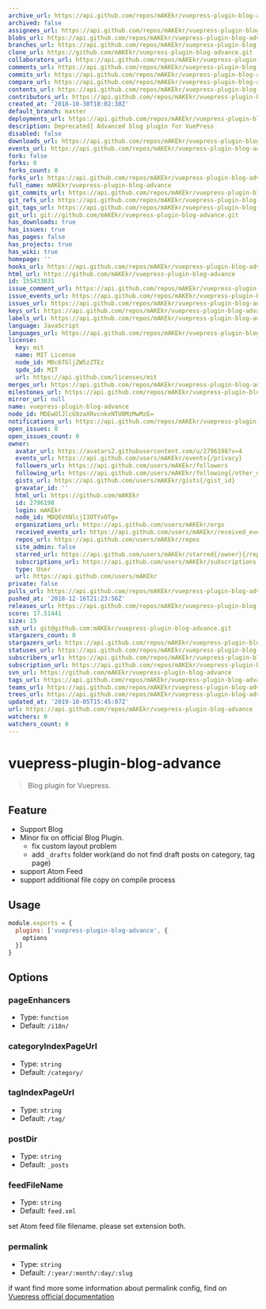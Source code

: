 ```yaml
---
archive_url: https://api.github.com/repos/mAKEkr/vuepress-plugin-blog-advance/{archive_format}{/ref}
archived: false
assignees_url: https://api.github.com/repos/mAKEkr/vuepress-plugin-blog-advance/assignees{/user}
blobs_url: https://api.github.com/repos/mAKEkr/vuepress-plugin-blog-advance/git/blobs{/sha}
branches_url: https://api.github.com/repos/mAKEkr/vuepress-plugin-blog-advance/branches{/branch}
clone_url: https://github.com/mAKEkr/vuepress-plugin-blog-advance.git
collaborators_url: https://api.github.com/repos/mAKEkr/vuepress-plugin-blog-advance/collaborators{/collaborator}
comments_url: https://api.github.com/repos/mAKEkr/vuepress-plugin-blog-advance/comments{/number}
commits_url: https://api.github.com/repos/mAKEkr/vuepress-plugin-blog-advance/commits{/sha}
compare_url: https://api.github.com/repos/mAKEkr/vuepress-plugin-blog-advance/compare/{base}...{head}
contents_url: https://api.github.com/repos/mAKEkr/vuepress-plugin-blog-advance/contents/{+path}
contributors_url: https://api.github.com/repos/mAKEkr/vuepress-plugin-blog-advance/contributors
created_at: '2018-10-30T18:02:38Z'
default_branch: master
deployments_url: https://api.github.com/repos/mAKEkr/vuepress-plugin-blog-advance/deployments
description: Deprecated] Advanced blog plugin for VuePress
disabled: false
downloads_url: https://api.github.com/repos/mAKEkr/vuepress-plugin-blog-advance/downloads
events_url: https://api.github.com/repos/mAKEkr/vuepress-plugin-blog-advance/events
fork: false
forks: 0
forks_count: 0
forks_url: https://api.github.com/repos/mAKEkr/vuepress-plugin-blog-advance/forks
full_name: mAKEkr/vuepress-plugin-blog-advance
git_commits_url: https://api.github.com/repos/mAKEkr/vuepress-plugin-blog-advance/git/commits{/sha}
git_refs_url: https://api.github.com/repos/mAKEkr/vuepress-plugin-blog-advance/git/refs{/sha}
git_tags_url: https://api.github.com/repos/mAKEkr/vuepress-plugin-blog-advance/git/tags{/sha}
git_url: git://github.com/mAKEkr/vuepress-plugin-blog-advance.git
has_downloads: true
has_issues: true
has_pages: false
has_projects: true
has_wiki: true
homepage: ''
hooks_url: https://api.github.com/repos/mAKEkr/vuepress-plugin-blog-advance/hooks
html_url: https://github.com/mAKEkr/vuepress-plugin-blog-advance
id: 155433031
issue_comment_url: https://api.github.com/repos/mAKEkr/vuepress-plugin-blog-advance/issues/comments{/number}
issue_events_url: https://api.github.com/repos/mAKEkr/vuepress-plugin-blog-advance/issues/events{/number}
issues_url: https://api.github.com/repos/mAKEkr/vuepress-plugin-blog-advance/issues{/number}
keys_url: https://api.github.com/repos/mAKEkr/vuepress-plugin-blog-advance/keys{/key_id}
labels_url: https://api.github.com/repos/mAKEkr/vuepress-plugin-blog-advance/labels{/name}
language: JavaScript
languages_url: https://api.github.com/repos/mAKEkr/vuepress-plugin-blog-advance/languages
license:
  key: mit
  name: MIT License
  node_id: MDc6TGljZW5zZTEz
  spdx_id: MIT
  url: https://api.github.com/licenses/mit
merges_url: https://api.github.com/repos/mAKEkr/vuepress-plugin-blog-advance/merges
milestones_url: https://api.github.com/repos/mAKEkr/vuepress-plugin-blog-advance/milestones{/number}
mirror_url: null
name: vuepress-plugin-blog-advance
node_id: MDEwOlJlcG9zaXRvcnkxNTU0MzMwMzE=
notifications_url: https://api.github.com/repos/mAKEkr/vuepress-plugin-blog-advance/notifications{?since,all,participating}
open_issues: 0
open_issues_count: 0
owner:
  avatar_url: https://avatars2.githubusercontent.com/u/2796198?v=4
  events_url: https://api.github.com/users/mAKEkr/events{/privacy}
  followers_url: https://api.github.com/users/mAKEkr/followers
  following_url: https://api.github.com/users/mAKEkr/following{/other_user}
  gists_url: https://api.github.com/users/mAKEkr/gists{/gist_id}
  gravatar_id: ''
  html_url: https://github.com/mAKEkr
  id: 2796198
  login: mAKEkr
  node_id: MDQ6VXNlcjI3OTYxOTg=
  organizations_url: https://api.github.com/users/mAKEkr/orgs
  received_events_url: https://api.github.com/users/mAKEkr/received_events
  repos_url: https://api.github.com/users/mAKEkr/repos
  site_admin: false
  starred_url: https://api.github.com/users/mAKEkr/starred{/owner}{/repo}
  subscriptions_url: https://api.github.com/users/mAKEkr/subscriptions
  type: User
  url: https://api.github.com/users/mAKEkr
private: false
pulls_url: https://api.github.com/repos/mAKEkr/vuepress-plugin-blog-advance/pulls{/number}
pushed_at: '2018-12-16T21:23:56Z'
releases_url: https://api.github.com/repos/mAKEkr/vuepress-plugin-blog-advance/releases{/id}
score: 17.51441
size: 15
ssh_url: git@github.com:mAKEkr/vuepress-plugin-blog-advance.git
stargazers_count: 0
stargazers_url: https://api.github.com/repos/mAKEkr/vuepress-plugin-blog-advance/stargazers
statuses_url: https://api.github.com/repos/mAKEkr/vuepress-plugin-blog-advance/statuses/{sha}
subscribers_url: https://api.github.com/repos/mAKEkr/vuepress-plugin-blog-advance/subscribers
subscription_url: https://api.github.com/repos/mAKEkr/vuepress-plugin-blog-advance/subscription
svn_url: https://github.com/mAKEkr/vuepress-plugin-blog-advance
tags_url: https://api.github.com/repos/mAKEkr/vuepress-plugin-blog-advance/tags
teams_url: https://api.github.com/repos/mAKEkr/vuepress-plugin-blog-advance/teams
trees_url: https://api.github.com/repos/mAKEkr/vuepress-plugin-blog-advance/git/trees{/sha}
updated_at: '2019-10-05T15:45:07Z'
url: https://api.github.com/repos/mAKEkr/vuepress-plugin-blog-advance
watchers: 0
watchers_count: 0
---
```


# vuepress-plugin-blog-advance

> Blog plugin for Vuepress.

## Feature
- Support Blog
- Minor fix on official Blog Plugin.
  - fix custom layout problem
  - add `_drafts` folder work(and do not find draft posts on category, tag page) 
- support Atom Feed
- support additional file copy on compile process

## Usage

```javascript
module.exports = {
  plugins: ['vuepress-plugin-blog-advance', {
    options
  }]
}
```

## Options

### pageEnhancers

- Type: `function`
- Default: `/i18n/`

### categoryIndexPageUrl

- Type: `string`
- Default: `/category/`

### tagIndexPageUrl

- Type: `string`
- Default: `/tag/`

### postDir

- Type: `string`
- Default: `_posts`

### feedFileName

- Type: `string`
- Default: `feed.xml`

set Atom feed file filename. please set extension both.

### permalink

- Type: `string`
- Default: `/:year/:month/:day/:slug`

if want find more some information about permalink config, find on [Vuepress official documentation](https://vuepress.vuejs.org/guide/permalinks.html#permalinks-2)